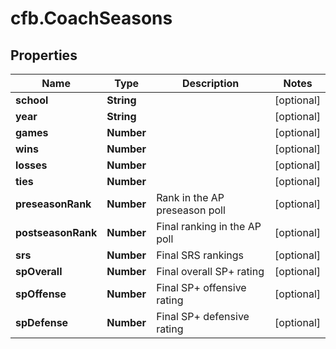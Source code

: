 # cfb.CoachSeasons

## Properties
Name | Type | Description | Notes
------------ | ------------- | ------------- | -------------
**school** | **String** |  | [optional] 
**year** | **String** |  | [optional] 
**games** | **Number** |  | [optional] 
**wins** | **Number** |  | [optional] 
**losses** | **Number** |  | [optional] 
**ties** | **Number** |  | [optional] 
**preseasonRank** | **Number** | Rank in the AP preseason poll | [optional] 
**postseasonRank** | **Number** | Final ranking in the AP poll | [optional] 
**srs** | **Number** | Final SRS rankings | [optional] 
**spOverall** | **Number** | Final overall SP+ rating | [optional] 
**spOffense** | **Number** | Final SP+ offensive rating | [optional] 
**spDefense** | **Number** | Final SP+ defensive rating | [optional] 


